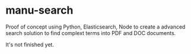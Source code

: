 # manu-search

Proof of concept using Python, Elasticsearch, Node to create a advanced search solution to find complext terms into PDF and DOC documents. 

It's not finished yet.
